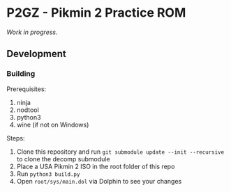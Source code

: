 # P2GZ - Pikmin 2 Practice ROM

*Work in progress.*

## Development

### Building

Prerequisites:
1. ninja
1. nodtool
1. python3
1. wine (if not on Windows)

Steps:
1. Clone this repository and run `git submodule update --init --recursive` to clone the decomp submodule
1. Place a USA Pikmin 2 ISO in the root folder of this repo
1. Run `python3 build.py`
1. Open `root/sys/main.dol` via Dolphin to see your changes